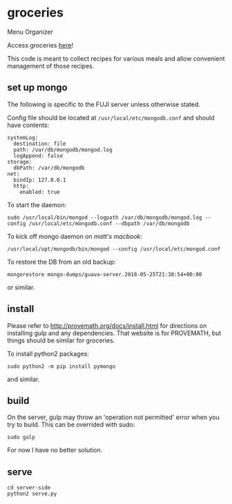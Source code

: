 # groceries
Menu Organizer

Access groceries [here](http://learnnation.org:8243)!

This code is meant to collect recipes for various meals and allow convenient management of those recipes.


## set up mongo

The following is specific to the FUJI server unless otherwise stated.

Config file should be located at `/usr/local/etc/mongodb.conf` and should have contents:

    systemLog:
      destination: file
      path: /var/db/mongodb/mongod.log
      logAppend: false
    storage:
      dbPath: /var/db/mongodb
    net:
      bindIp: 127.0.0.1
      http:
        enabled: true

To start the daemon:

    sudo /usr/local/bin/mongod --logpath /var/db/mongodb/mongod.log --config /usr/local/etc/mongodb.conf --dbpath /var/db/mongodb

To kick off mongo daemon on *matt's macbook*:

    /usr/local/opt/mongodb/bin/mongod --config /usr/local/etc/mongod.conf

To restore the DB from an old backup:

    mongorestore mongo-dumps/guava-server.2018-05-25T21:38:54+00:00
    
or similar.


## install
Please refer to http://provemath.org/docs/install.html for directions on installing gulp and any dependencies.  That website is for PROVEMATH, but things should be similar for groceries.

To install python2 packages:

    sudo python2 -m pip install pymongo
    
and similar.


## build

On the server, gulp may throw an 'operation not permitted' error when you try to build.  This can be overrided with sudo:

    sudo gulp

For now I have no better solution.

## serve

    cd server-side
    python2 serve.py
    
